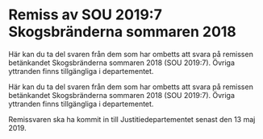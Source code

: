 # Remiss av SOU 2019:7 Skogsbränderna sommaren 2018

Här kan du ta del svaren från dem som har ombetts att svara på remissen betänkandet Skogsbränderna sommaren 2018 (SOU 2019:7). Övriga yttranden finns tillgängliga i departementet.

Här kan du ta del svaren från dem som har ombetts att svara på remissen betänkandet Skogsbränderna sommaren 2018 (SOU 2019:7). Övriga yttranden finns tillgängliga i departementet.

Remissvaren ska ha kommit in till Justitiedepartementet senast den 13 maj 2019.
